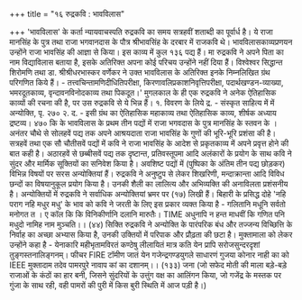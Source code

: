 +++
title = "१६ रुद्रकवि : भावविलास"

+++
'भावविलास' के कर्ता न्यायवाचस्पति रुद्रकवि का समय सत्रहवीं शताब्दी का पूर्वार्ध है। ये राजा मानसिंह के पुत्र तथा राजा भगवानदास के पौत्र श्रीभावसिंह के दरबार में राजकवि थे। भावविलासकाव्यप्रणयन उन्होंने राजा भावसिंह की आज्ञा से किया। इस काव्य में कुल १३६ पद्य हैं। मा रुद्रकवि ने अपने पिता का नाम विद्याविलास बताया है, इसके अतिरिक्त अपना कोई परिचय उन्होंने नहीं दिया हैं। विश्वेश्वर सिद्धान्त शिरोमणि तथा डा. श्रीश्रीधरभास्कर वर्णेकर ने उक्त भावविलास के अतिरिक्त इनके निम्नलिखित ग्रंथ परिगणित किये हैं। - तत्त्वचिन्तामणिदीधितिपरीक्षा, किरणावलिप्रकाशनिवृत्तिपरीक्षा, पदार्थखण्डन-व्याख्या, भमरदूतकाव्य, वृन्दावनविनोदकाव्य तथा पिकदूत।' मुगलकाल के ही एक रुद्रकवि ने अनेक ऐतिहासिक काव्यों की रचना की है, पर उस रुद्रकवि से ये भिन्न हैं।
१. विवरण के लिये द्र. - संस्कृत साहित्य में में अन्योक्ति, पृ. २७० २. द. - इसी ग्रंथ का ऐतिहासिक महाकाव्य तथा ऐतिहासिक काव्य, शीर्षक अध्याय द्रष्टव्य।
४७०
कि के भावविलास के प्रथम तीन पद्यों में राजा भगवदास के पुत्र मानसिंह के स्तवन के । अनंतर चौथे से सोलहवें पद्य तक अपने आश्रयदाता राजा भावसिंह के गुणों की भूरि-भूरि प्रशंसा की है। सत्रहवें तथा एक सौ चौतीसवें पद्यों में कवि ने राजा भावसिंह के आदेश से प्रकृतकाव्य में अपने प्रवृत्त होने की बात कही है। अठारहवें से छब्बीसवें पद्य तक दृष्टान्त, प्रतिवस्तूपमा आदि अलंकारों के प्रयोग के साथ कवि ने सुंदर और मार्मिक सूक्तियों का सनिवेश किया है। अवशिष्ट पद्यों में (पुष्पिका के अंतिम तीन पद्य छोड़कर) विभिन्न विषयों पर सरस अन्योक्तियां हैं।
रुद्रकवि ने अनुष्टुप से लेकर शिखरिणी, मन्दाक्रान्ता आदि विविध छन्दों का विषयानुकूल प्रयोग किया है। उनकी शैली का लालित्य और अभिव्यक्ति की अनाविलता प्रशंसनीय है। अन्योक्तियों में रुद्रकवि ने सर्वाधिक अन्योक्तियां भ्रमर पर (१७) लिखी हैं। बिहारी के प्रसिद्ध दोहे 'नहि पराग नहि मधुर मधु' के भाव को कवि ने जरती के लिए इस प्रकार व्यक्त किया है -
गलितानि मधूनि सर्वतो
मनोगत त । ए कॉल कि कि विनिकीर्णानि दलानि मारुतैः। TIME
अधुनापि न हन्त माधवीं कि गणित पनि
मधुदो नामिह नाम मुञ्चति।। (४४) सिक्ति रुद्रकवि ने अन्योक्ति के पारंपरिक बंध और तज्जन्य विच्छित्ति के निर्वाह का अच्छा अभ्यास किया है, उनकी उक्तियों में परिपाक और प्रौढ़ता की छटा है। मुक्तामाला को लेकर उन्होंने कहा है -
येनाकारि महीभृतामविरतं कण्ठेषु लीलायितं मात्र कति येन प्रापि सरोजसुन्दरदृशां तुङ्गस्तनालिङ्गनम्। फीचर FIRE टॉमीण जातं येन गजेन्द्रगण्डयुगले साधारणं गुजया कोनार नाही का को IEEE मुक्तादाम तदेव पामरपुरे नावाप कां का दशानम्।। (१३३) जना
(जो सफेद मोती की माला बड़े-बड़े राजाओं के कंठों का हार बनी, जिसने सुंदरियों के उत्तुंग वक्ष का आलिंगन किया, जो गजेंद्र के मस्तक पर गुंजा के साथ रही, वही पामरों की पुरी में किस बुरी स्थिति में आज पड़ी है।)